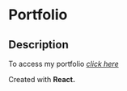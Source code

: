 # Portfolio

## Description

To access my portfolio _[click here](https://nicky-portfolio.netlify.app/)_

Created with **React.**
